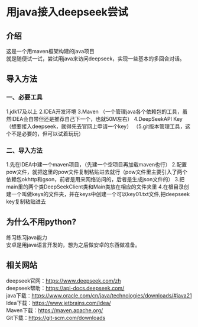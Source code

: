 # 用java接入deepseek尝试


## 介绍
这是一个用maven框架构建的java项目  
就是随便试一试，尝试用java来访问deepseek，实现一些基本的多回合对话。  


## 导入方法
### 一、必要工具
1.jdk17及以上
2.IDEA开发环境
3.Maven （一个管理java各个依赖包的工具，虽然IDEA会自带但还是推荐自己下一个，也就50M左右）
4.DeepSeekAPI Key（想要接入deepseek，就得先去官网上申请一个key）
（5.git版本管理工具，这个不是必要的，但可以试着玩玩）

### 二、导入方法
1.先在IDEA中建一个maven项目，（先建一个空项目再加载maven也行）
2.配置pow文件，就把这里的pow文件复制粘贴进去就行（pow文件里主要引入了两个依赖包okhttp和gson，前者是用来网络访问的，后者是生成json文件的）
3.把main里的两个类DeepSeekClient类和Main类放在相应的文件夹里
4.在根目录创建一个叫做keys的文件夹，并在keys中创建一个可以key01.txt文件,把deepseek key复制粘贴进去


## 为什么不用python?
练习练习java能力  
安卓是用java语言开发的，想为之后做安卓的东西做准备。  





## 相关网站
deepseek官网：https://www.deepseek.com/zh  
deepseek帮助：https://api-docs.deepseek.com/  
java下载：https://www.oracle.com/cn/java/technologies/downloads/#java21  
Idea下载：https://www.jetbrains.com/idea/  
Maven下载：https://maven.apache.org/  
Git下载：https://git-scm.com/downloads  






